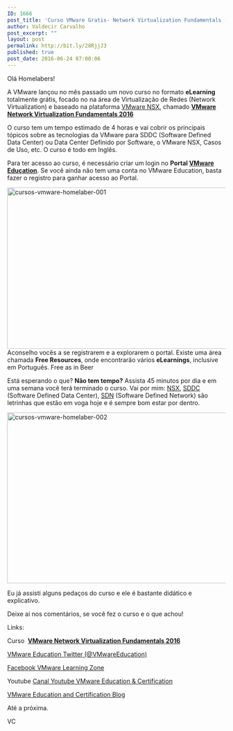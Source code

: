 ```yaml
---
ID: 1666
post_title: 'Curso VMware Gratis- Network Virtualization Fundamentals [2016]'
author: Valdecir Carvalho
post_excerpt: ""
layout: post
permalink: http://bit.ly/28RjjJ3
published: true
post_date: 2016-06-24 07:00:06
---
```

Olá Homelabers!

A VMware lançou no mês passado um novo curso no formato <strong>eLearning</strong> totalmente grátis, focado no na área de Virtualização de Redes (Network Virtualization) e baseado na plataforma <a href="http://www.vmware.com/br/products/nsx/" target="_blank">VMware NSX</a>, chamado <a href="https://mylearn.vmware.com/mgrreg/courses.cfm?ui=www_edu&amp;a=one&amp;id_subject=74570" target="_blank"><strong>VMware Network Virtualization Fundamentals 2016</strong></a>

O curso tem um tempo estimado de 4 horas e vai cobrir os principais tópicos sobre as tecnologias da VMware para SDDC (Software Defined Data Center) ou Data Center Definido por Software, o VMware NSX, Casos de Uso, etc. O curso é todo em Inglês.

Para ter acesso ao curso, é necessário criar um login no <strong>Portal <a href="https://mylearn.vmware.com" target="_blank">VMware Education</a></strong>. Se você ainda não tem uma conta no VMware Education, basta fazer o registro para ganhar acesso ao Portal.

<img class="aligncenter size-full wp-image-1668" src="http://homelaber.com.br/site/wp-content/uploads/2016/06/cursos-vmware-homelaber-001.png" alt="cursos-vmware-homelaber-001" width="700" height="372" /><!--more-->
Aconselho vocês a se registrarem e a explorarem o portal. Existe uma área chamada <strong>Free Resources</strong>, onde encontrarão vários <strong>eLearnings</strong>, inclusive em Português. Free as in Beer

Está esperando o que? <strong>Não tem tempo?</strong> Assista 45 minutos por dia e em uma semana você terá terminado o curso. Vai por mim: <a href="https://www.google.com.br/search?q=vmware+nsx" target="_blank">NSX</a>, <a href="https://www.google.com.br/search?q=sddc" target="_blank">SDDC</a> (Software Defined Data Center), <a href="https://www.google.com.br/search?q=sdn" target="_blank">SDN</a> (Software Defined Network) são letrinhas que estão em voga hoje e é sempre bom estar por dentro.

<img class="aligncenter size-full wp-image-1669" src="http://homelaber.com.br/site/wp-content/uploads/2016/06/cursos-vmware-homelaber-002.png" alt="cursos-vmware-homelaber-002" width="635" height="394" />

Eu já assisti alguns pedaços do curso e ele é bastante didático e explicativo.

Deixe ai nos comentários, se você fez o curso e o que achou!

Links:

Curso  <a href="https://mylearn.vmware.com/mgrreg/courses.cfm?ui=www_edu&amp;a=one&amp;id_subject=74570" target="_blank"><strong>VMware Network Virtualization Fundamentals 2016</strong></a>

<a href="https://twitter.com/VMwareEducation" target="_blank">VMware Education Twitter (@VMwareEducation)</a>

<a href="https://www.facebook.com/vmwareeducation/" target="_blank">Facebook VMware Learning Zone</a>

Youtube <a class="spf-link branded-page-header-title-link yt-uix-sessionlink" dir="ltr" title="VMware Education &amp; Certification" href="https://www.youtube.com/user/VMwareLearning" target="_blank" data-sessionlink="ei=KixnV5uZL4_J-AXstomQDg">Canal Youtube VMware Education &amp; Certification</a>

<a accesskey="1" href="http://blogs.vmware.com/education" name="&amp;lpos=apps_scodevmw : 5">VMware Education and Certification Blog</a>

Até a próxima.

VC